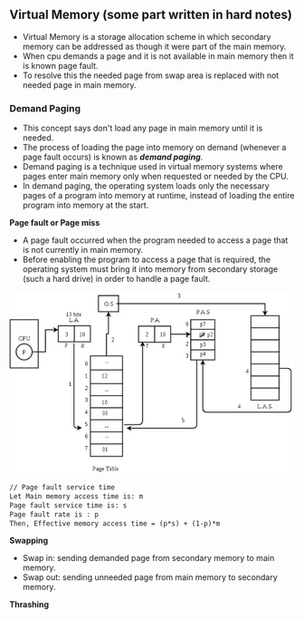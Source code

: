 ## Virtual Memory (some part written in hard notes)
* Virtual Memory is a storage allocation scheme in which secondary memory can be addressed as though it were part of the main memory.
* When cpu demands a page and it is not available in main memory then it is known page fault.
* To resolve this the needed page from swap area is replaced with not needed page in main memory.

### Demand Paging
* This concept says don't load any page in main memory until it is needed.
* The process of loading the page into memory on demand (whenever a page fault occurs) is known as ***demand paging***.
* Demand paging is a technique used in virtual memory systems where pages enter main memory only when requested or needed by the CPU.
* In demand paging, the operating system loads only the necessary pages of a program into memory at runtime, instead of loading the entire program into memory at the start.

**Page fault or Page miss**
* A page fault occurred when the program needed to access a page that is not currently in main memory.
* Before enabling the program to access a page that is required, the operating system must bring it into memory from secondary storage (such a hard drive) in order to handle a page fault.

<img src='img/page-fault-and-demang-paging.webp'>

```
// Page fault service time
Let Main memory access time is: m
Page fault service time is: s
Page fault rate is : p
Then, Effective memory access time = (p*s) + (1-p)*m
```

**Swapping**
* Swap in: sending demanded page from secondary memory to main memory.
* Swap out: sending unneeded page from main memory to secondary memory.


**Thrashing**





